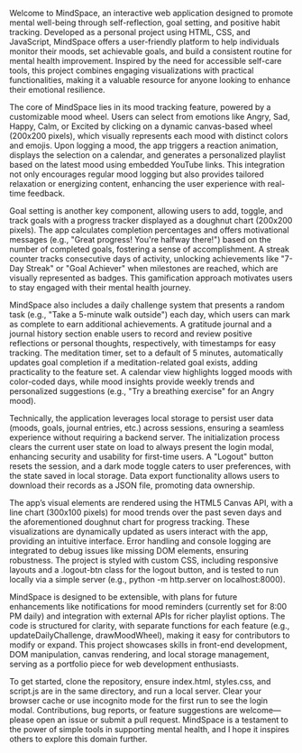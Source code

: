 Welcome to MindSpace, an interactive web application designed to promote mental well-being through self-reflection, goal setting, and positive habit tracking. Developed as a personal project using HTML, CSS, and JavaScript, MindSpace offers a user-friendly platform to help individuals monitor their moods, set achievable goals, and build a consistent routine for mental health improvement. Inspired by the need for accessible self-care tools, this project combines engaging visualizations with practical functionalities, making it a valuable resource for anyone looking to enhance their emotional resilience.

The core of MindSpace lies in its mood tracking feature, powered by a customizable mood wheel. Users can select from emotions like Angry, Sad, Happy, Calm, or Excited by clicking on a dynamic canvas-based wheel (200x200 pixels), which visually represents each mood with distinct colors and emojis. Upon logging a mood, the app triggers a reaction animation, displays the selection on a calendar, and generates a personalized playlist based on the latest mood using embedded YouTube links. This integration not only encourages regular mood logging but also provides tailored relaxation or energizing content, enhancing the user experience with real-time feedback.

Goal setting is another key component, allowing users to add, toggle, and track goals with a progress tracker displayed as a doughnut chart (200x200 pixels). The app calculates completion percentages and offers motivational messages (e.g., "Great progress! You're halfway there!") based on the number of completed goals, fostering a sense of accomplishment. A streak counter tracks consecutive days of activity, unlocking achievements like "7-Day Streak" or "Goal Achiever" when milestones are reached, which are visually represented as badges. This gamification approach motivates users to stay engaged with their mental health journey.

MindSpace also includes a daily challenge system that presents a random task (e.g., "Take a 5-minute walk outside") each day, which users can mark as complete to earn additional achievements. A gratitude journal and a journal history section enable users to record and review positive reflections or personal thoughts, respectively, with timestamps for easy tracking. The meditation timer, set to a default of 5 minutes, automatically updates goal completion if a meditation-related goal exists, adding practicality to the feature set. A calendar view highlights logged moods with color-coded days, while mood insights provide weekly trends and personalized suggestions (e.g., "Try a breathing exercise" for an Angry mood).

Technically, the application leverages local storage to persist user data (moods, goals, journal entries, etc.) across sessions, ensuring a seamless experience without requiring a backend server. The initialization process clears the current user state on load to always present the login modal, enhancing security and usability for first-time users. A "Logout" button resets the session, and a dark mode toggle caters to user preferences, with the state saved in local storage. Data export functionality allows users to download their records as a JSON file, promoting data ownership.

The app’s visual elements are rendered using the HTML5 Canvas API, with a line chart (300x100 pixels) for mood trends over the past seven days and the aforementioned doughnut chart for progress tracking. These visualizations are dynamically updated as users interact with the app, providing an intuitive interface. Error handling and console logging are integrated to debug issues like missing DOM elements, ensuring robustness. The project is styled with custom CSS, including responsive layouts and a .logout-btn class for the logout button, and is tested to run locally via a simple server (e.g., python -m http.server on localhost:8000).

MindSpace is designed to be extensible, with plans for future enhancements like notifications for mood reminders (currently set for 8:00 PM daily) and integration with external APIs for richer playlist options. The code is structured for clarity, with separate functions for each feature (e.g., updateDailyChallenge, drawMoodWheel), making it easy for contributors to modify or expand. This project showcases skills in front-end development, DOM manipulation, canvas rendering, and local storage management, serving as a portfolio piece for web development enthusiasts.

To get started, clone the repository, ensure index.html, styles.css, and script.js are in the same directory, and run a local server. Clear your browser cache or use incognito mode for the first run to see the login modal. Contributions, bug reports, or feature suggestions are welcome—please open an issue or submit a pull request. MindSpace is a testament to the power of simple tools in supporting mental health, and I hope it inspires others to explore this domain further.
